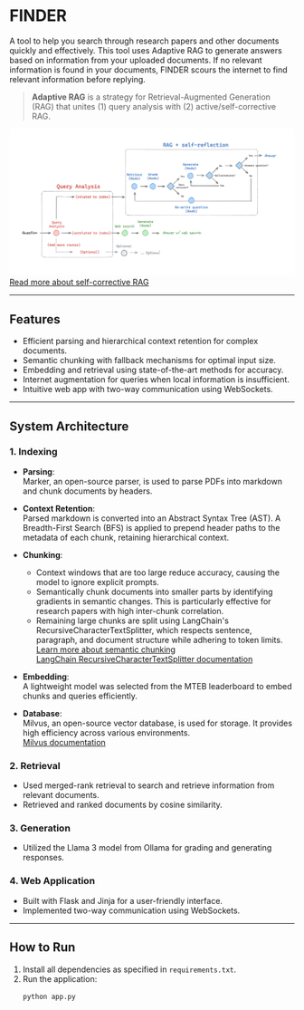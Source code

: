 # FINDER

A tool to help you search through research papers and other documents quickly and effectively. This tool uses Adaptive RAG to generate answers based on information from your uploaded documents. If no relevant information is found in your documents, FINDER scours the internet to find relevant information before replying.

> **Adaptive RAG** is a strategy for Retrieval-Augmented Generation (RAG) that unites (1) query analysis with (2) active/self-corrective RAG.

![Adaptive RAG Architecture](/static/rag_archi.png)  
[Read more about self-corrective RAG](https://blog.langchain.dev/agentic-rag-with-langgraph/)

---

## Features

- Efficient parsing and hierarchical context retention for complex documents.  
- Semantic chunking with fallback mechanisms for optimal input size.  
- Embedding and retrieval using state-of-the-art methods for accuracy.  
- Internet augmentation for queries when local information is insufficient.  
- Intuitive web app with two-way communication using WebSockets.  

---

## System Architecture

### 1. Indexing

- **Parsing**:  
  Marker, an open-source parser, is used to parse PDFs into markdown and chunk documents by headers.  

- **Context Retention**:  
  Parsed markdown is converted into an Abstract Syntax Tree (AST). A Breadth-First Search (BFS) is applied to prepend header paths to the metadata of each chunk, retaining hierarchical context.  

- **Chunking**:  
  - Context windows that are too large reduce accuracy, causing the model to ignore explicit prompts.  
  - Semantically chunk documents into smaller parts by identifying gradients in semantic changes. This is particularly effective for research papers with high inter-chunk correlation.  
  - Remaining large chunks are split using LangChain's RecursiveCharacterTextSplitter, which respects sentence, paragraph, and document structure while adhering to token limits.  
  [Learn more about semantic chunking](https://github.com/FullStackRetrieval-com/RetrievalTutorials/blob/main/tutorials/LevelsOfTextSplitting/5_Levels_Of_Text_Splitting.ipynb)  
  [LangChain RecursiveCharacterTextSplitter documentation](https://python.langchain.com/v0.1/docs/modules/data_connection/document_transformers/)  

- **Embedding**:  
  A lightweight model was selected from the MTEB leaderboard to embed chunks and queries efficiently.  

- **Database**:  
  Milvus, an open-source vector database, is used for storage. It provides high efficiency across various environments.  
  [Milvus documentation](https://milvus.io/docs/overview.md)  

### 2. Retrieval

- Used merged-rank retrieval to search and retrieve information from relevant documents.  
- Retrieved and ranked documents by cosine similarity.  

### 3. Generation

- Utilized the Llama 3 model from Ollama for grading and generating responses.  

### 4. Web Application

- Built with Flask and Jinja for a user-friendly interface.  
- Implemented two-way communication using WebSockets.  

---

## How to Run

1. Install all dependencies as specified in `requirements.txt`.  
2. Run the application:  
   ```bash
   python app.py